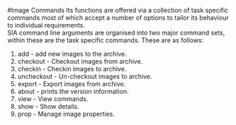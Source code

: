 #Image Commands
Its functions are offered via a collection of task specific commands most of which accept a number of options to tailor its behaviour to individual requirements.  
SIA command line arguments are organised into two major command sets, within these are the task specific commands. These are as follows:
1. add - add new images to the archive.
2. checkout - Checkout images from archive.
3. checkin - Checkin images to archive.
4. uncheckout - Un-checkout images to archive.
5. export - Export images from archive.
6. about - prints the version information.
7. view - View commands.
8. show - Show details.
9. prop - Manage image properties.
